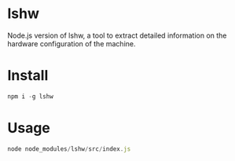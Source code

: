 # lshw
Node.js version of lshw, a tool to extract detailed information on the hardware configuration of the machine.

# Install
```js
npm i -g lshw
```

# Usage
```js
node node_modules/lshw/src/index.js
```